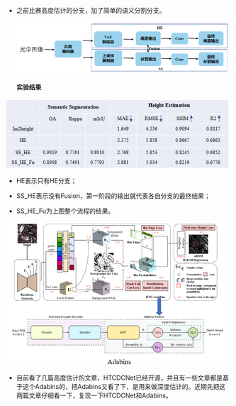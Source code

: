 * 之前比赛高度估计的分支，加了简单的语义分割分支。

  ![image-20240229130823315](images/3_7_1.png)

  #### 实验结果

![image-20240229130622474](images/3_7_2.png)

* HE表示只有HE分支；

* SS_HE表示没有Fusion，第一阶段的输出就代表各自分支的最终结果；
* SS_HE_Fu为上图整个流程的结果。

![image-20240229130556562](images/3_7_3.png)

* 目前看了几篇高度估计的文章，HTCDCNet已经开源，并且有一些文章都是基于这个Adabins的，把Adabins又看了下，是用来做深度估计的。近期先把这两篇文章仔细看一下，复现一下HTCDCNet和Adabins。
